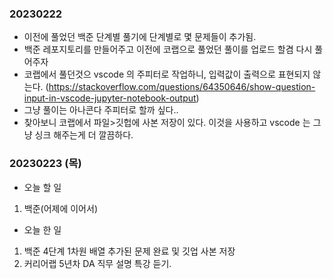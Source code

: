 ### 20230222
- 이전에 풀었던 백준 단계별 풀기에 단계별로 몇 문제들이 추가됨.
- 백준 레포지토리를 만들어주고 이전에 코랩으로 풀었던 풀이를 업로드 할겸 다시 풀어주자
- 코랩에서 풀던것으 vscode 의 주피터로 작업하니, 입력값이 출력으로 표현되지 않는다. (https://stackoverflow.com/questions/64350646/show-question-input-in-vscode-jupyter-notebook-output)
- 그냥 풀이는 아나콘다 주피터로 할까 싶다..
- 찾아보니 코랩에서 파일>깃헙에 사본 저장이 있다. 이것을 사용하고 vscode 는 그냥 싱크 해주는게 더 깔끔하다.  

### 20230223 (목)
- 오늘 할 일
1. 백준(어제에 이어서)

- 오늘 한 일
1. 백준 4단계 1차원 배열 추가된 문제 완료 및 깃업 사본 저장
2. 커리어랩 5년차 DA 직무 설명 특강 듣기.